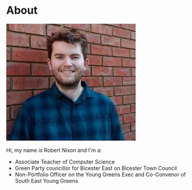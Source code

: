 # About

![Robert Nixon](/images/robertprofile.jpg)

Hi, my name is Robert Nixon and I'm a:
- Associate Teacher of Computer Science
- Green Party councillor for Bicester East on Bicester Town Council
- Non-Portfolio Officer on the Young Greens Exec and Co-Convenor of South East Young Greens
